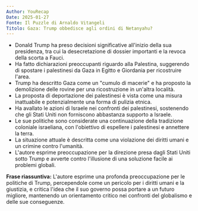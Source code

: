 ```yaml
---
Author: YouRecap
Date: 2025-01-27
Fonte: Il Puzzle di Arnaldo Vitangeli
Titolo: Gaza: Trump obbedisce agli ordini di Netanyahu?
---
```


- Donald Trump ha preso decisioni significative all'inizio della sua presidenza, tra cui la desecretazione di dossier importanti e la revoca della scorta a Fauci.
- Ha fatto dichiarazioni preoccupanti riguardo alla Palestina, suggerendo di spostare i palestinesi da Gaza in Egitto e Giordania per ricostruire l'area.
- Trump ha descritto Gaza come un "cumulo di macerie" e ha proposto la demolizione delle rovine per una ricostruzione in un'altra località.
- La proposta di deportazione dei palestinesi è vista come una misura inattuabile e potenzialmente una forma di pulizia etnica.
- Ha avallato le azioni di Israele nei confronti dei palestinesi, sostenendo che gli Stati Uniti non forniscono abbastanza supporto a Israele.
- Le sue politiche sono considerate una continuazione della tradizione coloniale israeliana, con l'obiettivo di espellere i palestinesi e annettere la terra.
- La situazione attuale è descritta come una violazione dei diritti umani e un crimine contro l'umanità.
- L'autore esprime preoccupazione per la direzione presa dagli Stati Uniti sotto Trump e avverte contro l'illusione di una soluzione facile ai problemi globali.

**Frase riassuntiva:** L'autore esprime una profonda preoccupazione per le politiche di Trump, percependole come un pericolo per i diritti umani e la giustizia, e critica l'idea che il suo governo possa portare a un futuro migliore, mantenendo un orientamento critico nei confronti del globalismo e delle sue conseguenze.
